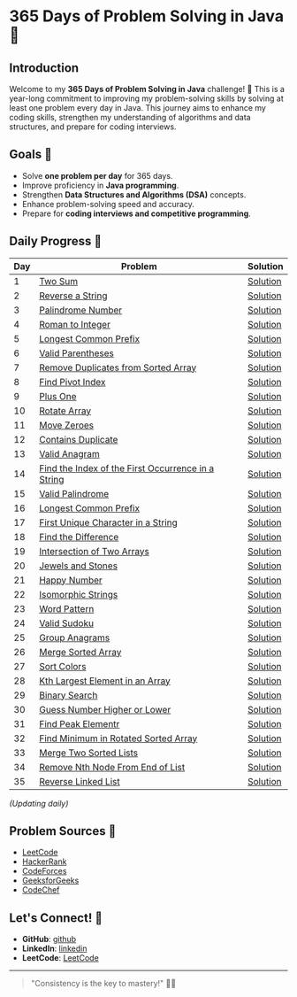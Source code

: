 
# 365 Days of Problem Solving in Java 🚀

## Introduction
Welcome to my **365 Days of Problem Solving in Java** challenge! 🎯 This is a year-long commitment to improving my problem-solving skills by solving at least one problem every day in Java. This journey aims to enhance my coding skills, strengthen my understanding of algorithms and data structures, and prepare for coding interviews.

## Goals 🎯
- Solve **one problem per day** for 365 days.
- Improve proficiency in **Java programming**.
- Strengthen **Data Structures and Algorithms (DSA)** concepts.
- Enhance problem-solving speed and accuracy.
- Prepare for **coding interviews and competitive programming**.

## Daily Progress 📅
| Day  | Problem | Solution |
|------|---------|----------|
| 1    | [Two Sum](https://leetcode.com/problems/two-sum/) | [Solution](365-Days-of-Java-Problem-Solving/Solutions/Day1.java) |
| 2    | [Reverse a String](https://leetcode.com/problems/reverse-string/) | [Solution](365-Days-of-Java-Problem-Solving/Solutions/Day2.java) |
| 3    | [Palindrome Number](https://leetcode.com/problems/palindrome-number/) | [Solution](365-Days-of-Java-Problem-Solving/Solutions/Day3.java) |
| 4    | [Roman to Integer](https://leetcode.com/problems/roman-to-integer/description/) | [Solution](365-Days-of-Java-Problem-Solving/Solutions/Day4.java) |
| 5    | [Longest Common Prefix](https://leetcode.com/problems/longest-common-prefix/description/) | [Solution](365-Days-of-Java-Problem-Solving/Solutions/Day5.java) |
| 6    | [Valid Parentheses](https://leetcode.com/problems/valid-parentheses/description/) | [Solution](365-Days-of-Java-Problem-Solving/Solutions/Day6.java) |
| 7    | [Remove Duplicates from Sorted Array](https://leetcode.com/problems/remove-duplicates-from-sorted-array/description/) | [Solution](365-Days-of-Java-Problem-Solving/Solutions/Day7.java) |
| 8    | [Find Pivot Index](https://leetcode.com/problems/find-pivot-index/description/) | [Solution](365-Days-of-Java-Problem-Solving/Solutions/Day8.java) |
| 9    | [Plus One](https://leetcode.com/problems/plus-one/description/) | [Solution](365-Days-of-Java-Problem-Solving/Solutions/Day9.java) |
| 10    | [Rotate Array](https://leetcode.com/problems/rotate-array/description/) | [Solution](365-Days-of-Java-Problem-Solving/Solutions/Day10.java) |
| 11    | [Move Zeroes](https://leetcode.com/problems/move-zeroes/description/) | [Solution](365-Days-of-Java-Problem-Solving/Solutions/Day11.java) |
| 12    | [Contains Duplicate](https://leetcode.com/problems/contains-duplicate/description/) | [Solution](365-Days-of-Java-Problem-Solving/Solutions/Day12.java) |
| 13    | [Valid Anagram](https://leetcode.com/problems/valid-anagram/description/) | [Solution](365-Days-of-Java-Problem-Solving/Solutions/Day13.java) |
| 14    | [Find the Index of the First Occurrence in a String](https://leetcode.com/problems/find-the-index-of-the-first-occurrence-in-a-string/description/) | [Solution](365-Days-of-Java-Problem-Solving/Solutions/Day14.java) |
| 15    | [Valid Palindrome](https://leetcode.com/problems/valid-palindrome/description/) | [Solution](365-Days-of-Java-Problem-Solving/Solutions/Day15.java) |
| 16    | [Longest Common Prefix](https://leetcode.com/problems/longest-common-prefix/description/) | [Solution](365-Days-of-Java-Problem-Solving/Solutions/Day16.java) |
| 17    | [First Unique Character in a String](https://leetcode.com/problems/first-unique-character-in-a-string/description/) | [Solution](365-Days-of-Java-Problem-Solving/Solutions/Day17.java) |
| 18    | [Find the Difference](https://leetcode.com/problems/find-the-difference/description/) | [Solution](365-Days-of-Java-Problem-Solving/Solutions/Day18.java) |
| 19    | [Intersection of Two Arrays](https://leetcode.com/problems/intersection-of-two-arrays/description/) | [Solution](365-Days-of-Java-Problem-Solving/Solutions/Day19.java) |
| 20    | [Jewels and Stones](https://leetcode.com/problems/jewels-and-stones/description/) | [Solution](365-Days-of-Java-Problem-Solving/Solutions/Day20.java) |
| 21    | [Happy Number](https://leetcode.com/problems/happy-number/description/) | [Solution](365-Days-of-Java-Problem-Solving/Solutions/Day21.java) |
| 22    | [Isomorphic Strings](https://leetcode.com/problems/isomorphic-strings/description/) | [Solution](365-Days-of-Java-Problem-Solving/Solutions/Day22.java) |
| 23    | [Word Pattern](https://leetcode.com/problems/word-pattern/description/) | [Solution](365-Days-of-Java-Problem-Solving/Solutions/Day23.java) |
| 24    | [Valid Sudoku](https://leetcode.com/problems/valid-sudoku/description/) | [Solution](365-Days-of-Java-Problem-Solving/Solutions/Day24.java) |
| 25    | [Group Anagrams](https://leetcode.com/problems/group-anagrams/description/) | [Solution](365-Days-of-Java-Problem-Solving/Solutions/Day25.java) |
| 26    | [Merge Sorted Array](https://leetcode.com/problems/merge-sorted-array/description/) | [Solution](365-Days-of-Java-Problem-Solving/Solutions/Day26.java) |
| 27    | [Sort Colors](https://leetcode.com/problems/sort-colors/description/) | [Solution](365-Days-of-Java-Problem-Solving/Solutions/Day27.java) |
| 28    | [Kth Largest Element in an Array](https://leetcode.com/problems/kth-largest-element-in-an-array/description/) | [Solution](365-Days-of-Java-Problem-Solving/Solutions/Day28.java) |
| 29    | [Binary Search](https://leetcode.com/problems/binary-search/description/) | [Solution](365-Days-of-Java-Problem-Solving/Solutions/Day29.java) |
| 30    | [Guess Number Higher or Lower](https://leetcode.com/problems/guess-number-higher-or-lower/description/) | [Solution](365-Days-of-Java-Problem-Solving/Solutions/Day30.java) |
| 31    | [Find Peak Elementr](https://leetcode.com/problems/find-peak-element/description/) | [Solution](365-Days-of-Java-Problem-Solving/Solutions/Day31.java) |
| 32    | [Find Minimum in Rotated Sorted Array](https://leetcode.com/problems/find-minimum-in-rotated-sorted-array/description/) | [Solution](365-Days-of-Java-Problem-Solving/Solutions/Day32.java) |
| 33    | [Merge Two Sorted Lists](https://leetcode.com/problems/merge-two-sorted-lists/description/) | [Solution](365-Days-of-Java-Problem-Solving/Solutions/Day33.java) |
| 34    | [Remove Nth Node From End of List](https://leetcode.com/problems/remove-nth-node-from-end-of-list/description/) | [Solution](365-Days-of-Java-Problem-Solving/Solutions/Day34.java) |
| 35    | [Reverse Linked List](https://leetcode.com/problems/reverse-linked-list/description/) | [Solution](365-Days-of-Java-Problem-Solving/Solutions/Day35.java) |





_(Updating daily)_

## Problem Sources 🔗
- [LeetCode](https://leetcode.com/)
- [HackerRank](https://www.hackerrank.com/)
- [CodeForces](https://codeforces.com/)
- [GeeksforGeeks](https://www.geeksforgeeks.org/)
- [CodeChef](https://www.codechef.com/)


## Let's Connect! 🤝
- **GitHub**: [github](https://github.com/deepika018)
- **LinkedIn**: [linkedin](https://linkedin.com/in/deepika018)
- **LeetCode**: [LeetCode](https://leetcode.com/deepika018)
---

> "Consistency is the key to mastery!" 🚀🔥
